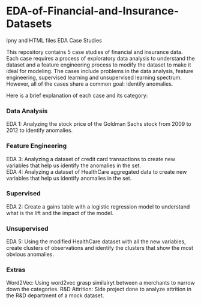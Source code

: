# EDA-of-Financial-and-Insurance-Datasets
Ipny and HTML files EDA Case Studies

This repository contains 5 case studies of financial and insurance data. Each case requires a process of 
exploratory data analysis to understand the dataset and a feature engineering process to modify the dataset 
to make it ideal for modeling. The cases include problems in the data analysis, feature engineering, 
supervised learning and unsupervised learning spectrum. However, all of the cases share a common 
goal: identify anomalies. 

Here is a brief explanation of each case and its category:

### Data Analysis

EDA 1: Analyzing the stock price of the Goldman Sachs stock from 2009 to 2012 to identify anomalies. 

### Feature Engineering

EDA 3: Analyzing a dataset of credit card transactions to create new variables that help us identify the anomalies in the set.         
EDA 4: Analyzing a dataset of HealthCare aggregated data to create new variables that help us identify anomalies in the set.

### Supervised

EDA 2: Create a gains table with a logistic regression model to understand what is the lift and the impact of the model.

### Unsupervised

EDA 5: Using the modified HealthCare dataset with all the new variables, create clusters of observations and 
identify the clusters that show the most obvious anomalies.

### Extras

Word2Vec: Using word2vec grasp similairyt between a merchants to narrow down the categories.
R&D Attrition: Side project done to analyze attrition in the R&D department of a mock dataset.
